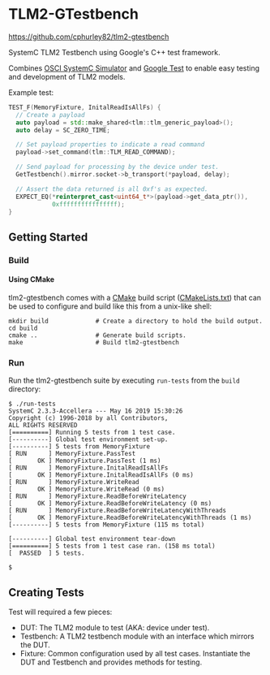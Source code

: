 # TLM2-GTestbench

https://github.com/cphurley82/tlm2-gtestbench

SystemC TLM2 Testbench using Google's C++ test framework.

Combines
[OSCI SystemC Simulator](https://www.accellera.org/downloads/standards/systemc)
and [Google Test](https://github.com/google/googletest) to enable easy testing
and development of TLM2 models.

Example test:

```c++
TEST_F(MemoryFixture, InitalReadIsAllFs) {
  // Create a payload
  auto payload = std::make_shared<tlm::tlm_generic_payload>();
  auto delay = SC_ZERO_TIME;

  // Set payload properties to indicate a read command
  payload->set_command(tlm::TLM_READ_COMMAND);

  // Send payload for processing by the device under test.
  GetTestbench().mirror.socket->b_transport(*payload, delay);

  // Assert the data returned is all 0xf's as expected.
  EXPECT_EQ(*reinterpret_cast<uint64_t*>(payload->get_data_ptr()),
            0xffffffffffffffff);
}
```

## Getting Started

### Build

#### Using CMake

tlm2-gtestbench comes with a [CMake](http://www.cmake.org) build script
([CMakeLists.txt](https://github.com/cphurley82/tlm2-gtestbench/blob/master/CMakeLists.txt))
that can be used to configure and build like this from a unix-like shell:

```shell
mkdir build             # Create a directory to hold the build output.
cd build
cmake ..                # Generate build scripts.
make                    # Build tlm2-gtestbench
```

### Run

Run the tlm2-gtestbench suite by executing `run-tests` from the `build`
directory:

```shell
$ ./run-tests
SystemC 2.3.3-Accellera --- May 16 2019 15:30:26
Copyright (c) 1996-2018 by all Contributors,
ALL RIGHTS RESERVED
[==========] Running 5 tests from 1 test case.
[----------] Global test environment set-up.
[----------] 5 tests from MemoryFixture
[ RUN      ] MemoryFixture.PassTest
[       OK ] MemoryFixture.PassTest (1 ms)
[ RUN      ] MemoryFixture.InitalReadIsAllFs
[       OK ] MemoryFixture.InitalReadIsAllFs (0 ms)
[ RUN      ] MemoryFixture.WriteRead
[       OK ] MemoryFixture.WriteRead (0 ms)
[ RUN      ] MemoryFixture.ReadBeforeWriteLatency
[       OK ] MemoryFixture.ReadBeforeWriteLatency (0 ms)
[ RUN      ] MemoryFixture.ReadBeforeWriteLatencyWithThreads
[       OK ] MemoryFixture.ReadBeforeWriteLatencyWithThreads (1 ms)
[----------] 5 tests from MemoryFixture (115 ms total)

[----------] Global test environment tear-down
[==========] 5 tests from 1 test case ran. (158 ms total)
[  PASSED  ] 5 tests.

$
```

## Creating Tests

Test will required a few pieces:

* DUT: The TLM2 module to test (AKA: device under test).
* Testbench: A TLM2 testbench module with an interface which mirrors the DUT.
* Fixture: Common configuration used by all test cases. Instantiate the DUT
    and Testbench and provides methods for testing.
